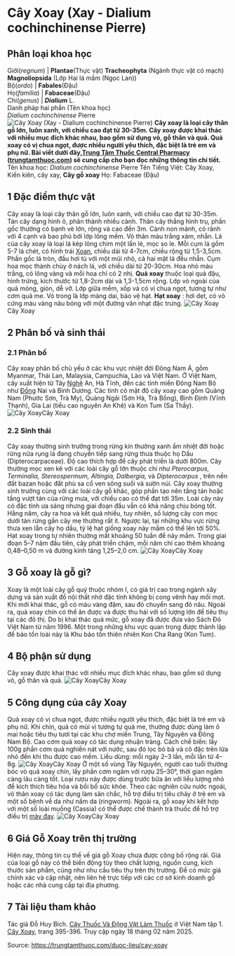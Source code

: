 # Cây Xoay (Xay - Dialium cochinchinense Pierre)

Phân loại khoa học  
---  
Giới(_regnum_) |  **Plantae**(Thực vật) **Tracheophyta** (Ngành thực vật có mạch) **Magnoliopsida** (Lớp Hai lá mầm (Ngọc Lan))  
Bộ(_ordo_) | **Fabales**(Đậu)  
Họ(_familia_) | **Fabaceae**(Đậu)  
Chi(_genus_) | _**Dialium**_ L.  
Danh pháp hai phần (Tên khoa học)  
_Dialium cochinchinense_ Pierre  
![Cây Xoay \(Xay - Dialium cochinchinense Pierre\)](https://trungtamthuoc.com/images/others/cay-xoay-1-1123.jpg)
**Cây xoay là loại cây thân gỗ lớn, luôn xanh, với chiều cao đạt từ 30-35m. Cây xoay được khai thác với nhiều mục đích khác nhau, bao gồm sử dụng vỏ, gỗ thân và quả. Quả xoay có vị chua ngọt, được nhiều người yêu thích, đặc biệt là trẻ em và phụ nữ. Bài viết dưới đây,[Trung Tâm Thuốc Central Pharmacy](https://trungtamthuoc.com/ "Trung Tâm Thuốc Central Pharmacy") ([trungtamthuoc.com](https://trungtamthuoc.com/ "trungtamthuoc.com")) sẽ cung cấp cho bạn đọc những thông tin chi tiết.**
Tên khoa học: _Dialium cochinchinense_ Pierre
Tên Tiếng Việt: Cây Xoay, Kiến kiên, cây xay, **Cây gỗ xoay**
Họ: Fabaceae (Đậu)
##  1 Đặc điểm thực vật 
Cây xoay là loại cây thân gỗ lớn, luôn xanh, với chiều cao đạt từ 30-35m. Tán cây dạng hình ô, phân thành nhiều cành. Thân cây thẳng hình trụ, phần gốc thường có bạnh vè lớn, rộng và cao đến 3m. Cành non mảnh, có rãnh với 4 cạnh và bao phủ bởi lớp lông mềm. Vỏ thân màu trắng xám, nhẵn.
Lá của cây xoay là loại lá kép lông chim một lần lẻ, mọc so le. Mỗi cụm lá gồm 5-7 lá chét, có hình trái [Xoan](https://trungtamthuoc.com/duoc-lieu/cay-xoan "Xoan"), chiều dài từ 4-7cm, chiều rộng từ 1,5-3,5cm. Phần gốc lá tròn, đầu hơi tù với một mũi nhỏ, cả hai mặt lá đều nhẵn.
Cụm hoa mọc thành chùy ở nách lá, với chiều dài từ 20-30cm. Hoa nhỏ màu trắng, có lông vàng và mỗi hoa chỉ có 2 nhị.
**Quả xoay** thuộc loại quả đậu, hình trứng, kích thước từ 1,8-2cm dài và 1,3-1,5cm rộng. Lớp vỏ ngoài của quả mỏng, giòn, dễ vỡ. Lớp giữa mềm, xốp và có vị chua ngọt, tương tự như cơm quả me. Vỏ trong là lớp màng dai, bảo vệ hạt. 
**Hạt xoay** : hơi dẹt, có vỏ cứng màu vàng nâu bóng với một đường vân nhạt đặc trưng.
![Cây Xoay](https://trungtamthuoc.com/images/item/Cay-xoay-2.jpg)Cây Xoay
##  2 Phân bố và sinh thái
### 2.1 Phân bố
Cây xoay phân bố chủ yếu ở các khu vực nhiệt đới Đông Nam Á, gồm Myanmar, Thái Lan, Malaysia, Campuchia, Lào và Việt Nam. Ở Việt Nam, cây xuất hiện từ Tây [Nghệ](https://trungtamthuoc.com/duoc-lieu/nghe-21 "Nghệ") An, Hà Tĩnh, đến các tỉnh miền Đông Nam Bộ như [Đồng](https://trungtamthuoc.com/hoat-chat/dong "Đồng") Nai và Bình Dương. Các tỉnh có mật độ cây xoay cao gồm Quảng Nam (Phước Sơn, Trà My), Quảng Ngãi (Sơn Hà, Trà Bồng), Bình Định (Vĩnh Thạnh), Gia Lai (tiểu cao nguyên An Khê) và Kon Tum (Sa Thầy).
![Cây Xoay](https://trungtamthuoc.com/images/item/Cay-xoay-7.jpg)Cây Xoay
### 2.2 Sinh thái
Cây xoay thường sinh trưởng trong rừng kín thường xanh ẩm nhiệt đới hoặc rừng nửa rụng lá đang chuyển tiếp sang rừng thưa thuộc họ Dầu (Dipterocarpaceae). Độ cao thích hợp để cây phát triển là dưới 800m. Cây thường mọc xen kẽ với các loài cây gỗ lớn thuộc chi như _Pterocarpus, Terminalia, Stereospermum, Altingia, Dalbergia,_ và _Dipterocarpus_ , trên nền đất bazan hoặc đất phù sa cổ ven sông suối và sườn núi.
Cây xoay thường sinh trưởng cùng với các loài cây gỗ khác, góp phần tạo nên tầng tán hoặc tầng vượt tán của rừng mưa, với chiều cao có thể đạt tới 35m. Loài cây này có đặc tính ưa sáng nhưng giai đoạn đầu vẫn có khả năng chịu bóng tốt. Hằng năm, cây ra hoa và kết quả nhiều, tuy nhiên, số lượng cây con mọc dưới tán rừng gần cây mẹ thường rất ít. Ngược lại, tại những khu vực rừng thưa xen lẫn cây họ dầu, tỷ lệ hạt giống xoay nảy mầm có thể lên tới 50%. Hạt xoay trong tự nhiên thường mất khoảng 50 tuần để nảy mầm. Trong giai đoạn 5–7 năm đầu tiên, cây phát triển chậm, mỗi năm chỉ cao thêm khoảng 0,48–0,50 m và đường kính tăng 1,25–2,0 cm.
![Cây Xoay](https://trungtamthuoc.com/images/item/Cay-xoay-3.jpg)Cây Xoay
##  3 Gỗ xoay là gỗ gì?
Xoay là một loài cây gỗ quý thuộc nhóm I, có giá trị cao trong ngành xây dựng và sản xuất đồ nội thất nhờ đặc tính không bị cong vênh hay mối mọt. Khi mới khai thác, gỗ có màu vàng đậm, sau đó chuyển sang đỏ nâu. Ngoài ra, quả xoay chín có thể ăn được và được thu hái với số lượng lớn để tiêu thụ tại các đô thị. Do bị khai thác quá mức, gỗ xoay đã được đưa vào Sách Đỏ Việt Nam từ năm 1996. Một trong những khu vực quan trọng được thành lập để bảo tồn loài này là Khu bảo tồn thiên nhiên Kon Cha Rang (Kon Tum).
##  4 Bộ phận sử dụng
Cây xoay được khai thác với nhiều mục đích khác nhau, bao gồm sử dụng vỏ, gỗ thân và quả.
![Cây Xoay](https://trungtamthuoc.com/images/item/Cay-xoay-4.jpg)Cây Xoay
##  5 Công dụng của cây Xoay
Quả xoay có vị chua ngọt, được nhiều người yêu thích, đặc biệt là trẻ em và phụ nữ. Khi chín, quả có mùi vị tương tự quả me, thường được dùng làm ô mai hoặc tiêu thụ tươi tại các khu chợ miền Trung, Tây Nguyên và Đông Nam Bộ.
Cao cơm quả xoay có tác dụng nhuận tràng. Cách chế biến: lấy 100g phần cơm quả nghiền nát với nước, sau đó lọc bỏ bã và cô đặc trên lửa nhỏ đến khi thu được cao mềm. Liều dùng: mỗi ngày 2–3 lần, mỗi lần từ 4–8g.
![Cây Xoay](https://trungtamthuoc.com/images/item/Cay-xoay-5.jpg)Cây Xoay
Ở một số vùng Tây Nguyên, người cao tuổi thường bóc vỏ quả xoay chín, lấy phần cơm ngâm với rượu 25–30°, thời gian ngâm càng lâu càng tốt. Loại rượu này được dùng trước bữa ăn với liều lượng nhỏ để kích thích tiêu hóa và bồi bổ sức khỏe.
Theo các nghiên cứu nước ngoài, vỏ thân xoay có tác dụng làm săn chắc, hỗ trợ điều trị tiêu chảy ở trẻ em và một số bệnh về da như nấm da (ringworm). Ngoài ra, gỗ xoay khi kết hợp với một số loài muồng (Cassia) có thể được chế thành trà thuốc để hỗ trợ điều trị [mày đay](https://trungtamthuoc.com/bai-viet/benh-may-day "mày đay").
![Cây Xoay](https://trungtamthuoc.com/images/item/Cay-xoay-6.jpg)Cây Xoay
##  6 Giá Gỗ Xoay trên thị trường
Hiện nay, thông tin cụ thể về giá gỗ Xoay chưa được công bố rộng rãi. Giá của loại gỗ này có thể biến động tùy theo chất lượng, nguồn cung, kích thước sản phẩm, cũng như nhu cầu tiêu thụ trên thị trường. Để có mức giá chính xác và cập nhật, nên liên hệ trực tiếp với các cơ sở kinh doanh gỗ hoặc các nhà cung cấp tại địa phương.
##  7 Tài liệu tham khảo
Tác giả Đỗ Huy Bích. [Cây Thuốc Và Động Vật Làm Thuốc](https://trungtamthuoc.com/bai-viet/doc-online-va-tai-mien-phi-pdf-sach-cay-thuoc-va-dong-vat-lam-thuoc-o-viet-nam "Cây Thuốc Và Động Vật Làm Thuốc") ở Việt Nam tập 1. [Cây Xoay](https://trungtamthuoc.com/upload/pdf/cay-thuoc-va-dong-vat-lam-thuoc-tap-1-trungtamthuoc.com.pdf), trang 395-396. Truy cập ngày 18 tháng 02 năm 2025.


Source: https://trungtamthuoc.com/duoc-lieu/cay-xoay